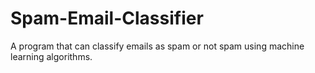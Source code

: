# Spam-Email-Classifier
A program that can classify emails as spam or not spam using machine learning algorithms.
